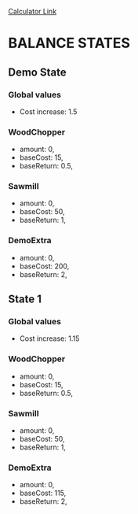 [Calculator Link](https://kevin-schnaubelt-jr.github.io/Stranded-Balance/)

# BALANCE STATES

## Demo State
### Global values
- Cost increase: 1.5

### WoodChopper
- amount: 0,
- baseCost: 15,
- baseReturn: 0.5,

### Sawmill
- amount: 0,
- baseCost: 50,
- baseReturn: 1,

### DemoExtra
- amount: 0,
- baseCost: 200,
- baseReturn: 2,

## State 1
### Global values
- Cost increase: 1.15

### WoodChopper
- amount: 0,
- baseCost: 15,
- baseReturn: 0.5,

### Sawmill
- amount: 0,
- baseCost: 50,
- baseReturn: 1,

### DemoExtra
- amount: 0,
- baseCost: 115,
- baseReturn: 2,
